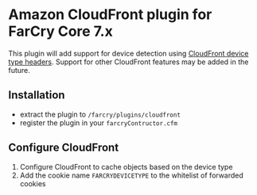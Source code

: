 # Amazon CloudFront plugin for FarCry Core 7.x

This plugin will add support for device detection using [CloudFront device type headers](http://docs.aws.amazon.com/AmazonCloudFront/latest/DeveloperGuide/header-caching.html#header-caching-web-device).
Support for other CloudFront features may be added in the future.

## Installation

- extract the plugin to `/farcry/plugins/cloudfront`
- register the plugin in your `farcryContructor.cfm`

## Configure CloudFront

1. Configure CloudFront to cache objects based on the device type
2. Add the cookie name `FARCRYDEVICETYPE` to the whitelist of forwarded cookies
